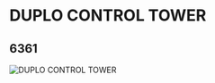 # DUPLO CONTROL TOWER
## 6361
![DUPLO CONTROL TOWER](https://lc-www-live-s.legocdn.com/media/bricks/5/2/4261681.jpg)